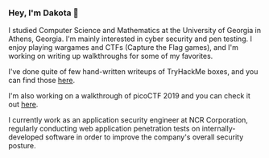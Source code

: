 ### Hey, I'm Dakota 👋

I studied Computer Science and Mathematics at the University of Georgia in Athens, Georgia. I'm mainly interested in cyber security and pen testing. I enjoy playing wargames and CTFs (Capture the Flag games), and I'm working on writing up walkthroughs for some of my favorites.

I've done quite of few hand-written writeups of TryHackMe boxes, and you can find those [here](https://github.com/sdvickers98/TryHackMe-Writeups/blob/main/README.md).

I'm also working on a walkthrough of picoCTF 2019 and you can check it out [here](https://github.com/sdvickers98/picoCTF-2019-Walkthrough/blob/master/README.md).

I currently work as an application security engineer at NCR Corporation, regularly conducting web application penetration tests on internally-developed software in order to improve the company's overall security posture.

<!--
**sdvickers98/sdvickers98** is a ✨ _special_ ✨ repository because its `README.md` (this file) appears on your GitHub profile.

I use [pwntools](https://github.com/Gallopsled/pwntools) a lot for CTFs and wargames, and I'm working on a [series of tutorials](https://github.com/sdvickers98/pwntools_Tutorials/blob/master/README.md) that cover how to accomplish various attacks and techniques using this powerful Python framework.

Here are some ideas to get you started:

- 🔭 I’m currently working on ...
- 🌱 I’m currently learning ...
- 👯 I’m looking to collaborate on ...
- 🤔 I’m looking for help with ...
- 💬 Ask me about ...
- 📫 How to reach me: ...
- 😄 Pronouns: ...
- ⚡ Fun fact: ...
-->
